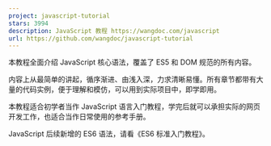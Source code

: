 ```yaml
---
project: javascript-tutorial
stars: 3994
description: JavaScript 教程 https://wangdoc.com/javascript
url: https://github.com/wangdoc/javascript-tutorial
---
```


本教程全面介绍 JavaScript 核心语法，覆盖了 ES5 和 DOM 规范的所有内容。

内容上从最简单的讲起，循序渐进、由浅入深，力求清晰易懂。所有章节都带有大量的代码实例，便于理解和模仿，可以用到实际项目中，即学即用。

本教程适合初学者当作 JavaScript 语言入门教程，学完后就可以承担实际的网页开发工作，也适合当作日常使用的参考手册。

JavaScript 后续新增的 ES6 语法，请看《ES6 标准入门教程》。
